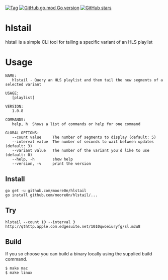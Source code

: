 [![Tag](https://img.shields.io/github/v/tag/moore0n/hlstail?sort=date)](https://github.com/moore0n/hlstail/releases)
[![GitHub go.mod Go version](https://img.shields.io/github/go-mod/go-version/moore0n/hlstail)](https://golang.org/dl/)
[![GitHub stars](https://img.shields.io/github/stars/moore0n/hlstail?style=social)](https://github.com/moore0n/hlstail/stargazers)

# hlstail
hlstail is a simple CLI tool for tailing a specific variant of an HLS playlist

# Usage
```
NAME:
   hlstail - Query an HLS playlist and then tail the new segments of a selected variant

USAGE:
   [playlist]

VERSION:
   1.0.8

COMMANDS:
   help, h  Shows a list of commands or help for one command

GLOBAL OPTIONS:
   --count value     The number of segments to display (default: 5)
   --interval value  The number of seconds to wait between updates (default: 3)
   --variant value   The number of the variant you'd like to use (default: 0)
   --help, -h        show help
   --version, -v     print the version
```

## Install 
```
go get -u github.com/moore0n/hlstail
go install github.com/moore0n/hlstail/...
```

## Try
```
hlstail --count 10 --interval 3 http://qthttp.apple.com.edgesuite.net/1010qwoeiuryfg/sl.m3u8
```

## Build
If you so choose you can build a binary locally using the supplied build command.
```
$ make mac
$ make linux
```
